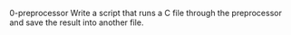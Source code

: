 0-preprocessor Write a script that runs a C file through the preprocessor and save the result into another file.
